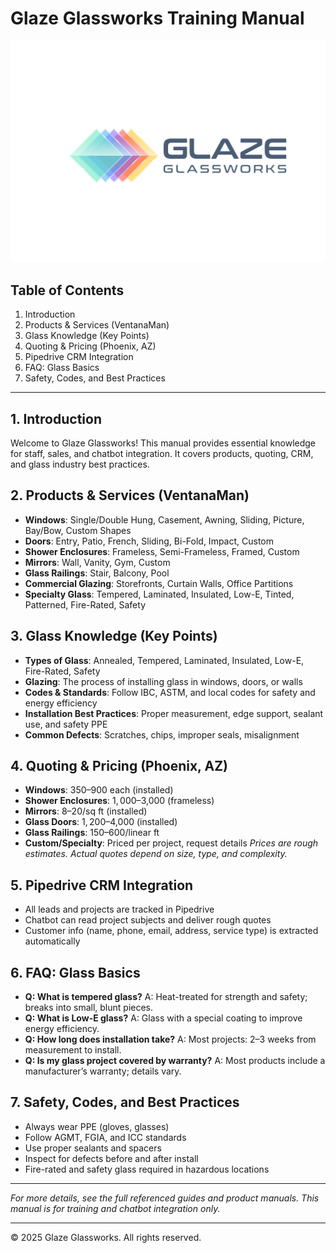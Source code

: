 # Glaze Glassworks Training Manual

![Glaze Glassworks Logo](public/glaze-logo.png)

## Table of Contents
1. Introduction
2. Products & Services (VentanaMan)
3. Glass Knowledge (Key Points)
4. Quoting & Pricing (Phoenix, AZ)
5. Pipedrive CRM Integration
6. FAQ: Glass Basics
7. Safety, Codes, and Best Practices

---

## 1. Introduction
Welcome to Glaze Glassworks! This manual provides essential knowledge for staff, sales, and chatbot integration. It covers products, quoting, CRM, and glass industry best practices.

## 2. Products & Services (VentanaMan)
- **Windows**: Single/Double Hung, Casement, Awning, Sliding, Picture, Bay/Bow, Custom Shapes
- **Doors**: Entry, Patio, French, Sliding, Bi-Fold, Impact, Custom
- **Shower Enclosures**: Frameless, Semi-Frameless, Framed, Custom
- **Mirrors**: Wall, Vanity, Gym, Custom
- **Glass Railings**: Stair, Balcony, Pool
- **Commercial Glazing**: Storefronts, Curtain Walls, Office Partitions
- **Specialty Glass**: Tempered, Laminated, Insulated, Low-E, Tinted, Patterned, Fire-Rated, Safety

## 3. Glass Knowledge (Key Points)
- **Types of Glass**: Annealed, Tempered, Laminated, Insulated, Low-E, Fire-Rated, Safety
- **Glazing**: The process of installing glass in windows, doors, or walls
- **Codes & Standards**: Follow IBC, ASTM, and local codes for safety and energy efficiency
- **Installation Best Practices**: Proper measurement, edge support, sealant use, and safety PPE
- **Common Defects**: Scratches, chips, improper seals, misalignment

## 4. Quoting & Pricing (Phoenix, AZ)
- **Windows**: $350–$900 each (installed)
- **Shower Enclosures**: $1,000–$3,000 (frameless)
- **Mirrors**: $8–$20/sq ft (installed)
- **Glass Doors**: $1,200–$4,000 (installed)
- **Glass Railings**: $150–$600/linear ft
- **Custom/Specialty**: Priced per project, request details
*Prices are rough estimates. Actual quotes depend on size, type, and complexity.*

## 5. Pipedrive CRM Integration
- All leads and projects are tracked in Pipedrive
- Chatbot can read project subjects and deliver rough quotes
- Customer info (name, phone, email, address, service type) is extracted automatically

## 6. FAQ: Glass Basics
- **Q: What is tempered glass?**
  A: Heat-treated for strength and safety; breaks into small, blunt pieces.
- **Q: What is Low-E glass?**
  A: Glass with a special coating to improve energy efficiency.
- **Q: How long does installation take?**
  A: Most projects: 2–3 weeks from measurement to install.
- **Q: Is my glass project covered by warranty?**
  A: Most products include a manufacturer’s warranty; details vary.

## 7. Safety, Codes, and Best Practices
- Always wear PPE (gloves, glasses)
- Follow AGMT, FGIA, and ICC standards
- Use proper sealants and spacers
- Inspect for defects before and after install
- Fire-rated and safety glass required in hazardous locations

---

*For more details, see the full referenced guides and product manuals. This manual is for training and chatbot integration only.*

---

© 2025 Glaze Glassworks. All rights reserved.
